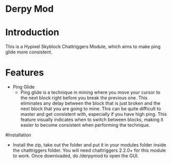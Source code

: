 # Derpy Mod 

# Introduction
This is a Hypixel Skyblock Chattriggers Module, which aims to make ping glide more consistent.

# Features
  - Ping Glide
    - Ping glide is a technique in mining where you move your cursor to the next block right before you break the previous one. This eliminates any delay between the block that is just broken and the next block that you are going to mine. This can be quite difficult to master and get consistent with, especially if you have high ping. This feature visually indicates when to switch between blocks, making it easier to become consistent when performing the technique.

#Installation
 - Install the zip, take out the folder and put it in your modules folder inside the chattriggers folder. You will need chattriggers 2.2.0+ for this module to work. Once downloaded, do /derpymod to open the GUI.
